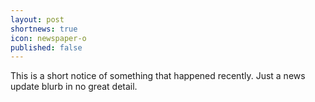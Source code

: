 ```yaml
---
layout: post
shortnews: true
icon: newspaper-o
published: false
---
```


This is a short notice of something that happened recently. Just a news update blurb in no great detail.
